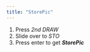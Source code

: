 ```yaml
---
title: "StorePic"
---
```


1. Press *2nd DRAW*
2. Slide over to *STO*
3. Press enter to get ***StorePic***
